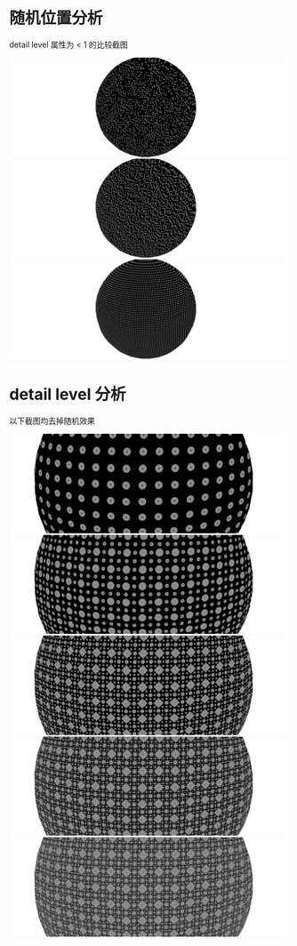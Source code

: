 # 随机位置分析 

detail level 属性为 < 1 的比较截图

![随机 cell 消除](./01.png)
![随机 cell 中心位置](./02.png)
![去掉随机效果](./03.png)

# detail level 分析

以下截图均去掉随机效果

![level 1](./detail01.png)
![level 2](./detail02.png)
![level 3](./detail03.png)
![level 4](./detail04.png)
![level 5](./detail05.png)


